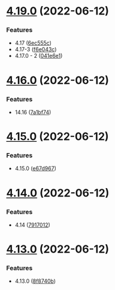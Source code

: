 # [4.19.0](https://github.com/Hussein-Attie/APT3/compare/v4.16.0...v4.19.0) (2022-06-12)


### Features

* 4.17 ([6ec555c](https://github.com/Hussein-Attie/APT3/commit/6ec555c5a2a54b86127ea89f536cdcb9989a3290))
* 4.17-3 ([f6e043c](https://github.com/Hussein-Attie/APT3/commit/f6e043c06694b34b949c7c63b7105f63be17bc97))
* 4.17.0 - 2 ([041e6e1](https://github.com/Hussein-Attie/APT3/commit/041e6e142104791d29fc6124511c5477fcc92ad2))



# [4.16.0](https://github.com/Hussein-Attie/APT3/compare/v4.15.0...v4.16.0) (2022-06-12)


### Features

* 14.16 ([7a1bf74](https://github.com/Hussein-Attie/APT3/commit/7a1bf7498a3415bc0ecfb07bc159bdfb81d22d70))



# [4.15.0](https://github.com/Hussein-Attie/APT3/compare/v4.14.0...v4.15.0) (2022-06-12)


### Features

* 4.15.0 ([e67d967](https://github.com/Hussein-Attie/APT3/commit/e67d967a664a0979704b472aa67cad056aa0fbfc))



# [4.14.0](https://github.com/Hussein-Attie/APT3/compare/v4.13.0...v4.14.0) (2022-06-12)


### Features

* 4.14 ([7917012](https://github.com/Hussein-Attie/APT3/commit/7917012acbc634c1c30d5011e7ea0f9d4cfe239d))



# [4.13.0](https://github.com/Hussein-Attie/APT3/compare/v4.12.0...v4.13.0) (2022-06-12)


### Features

* 4.13.0 ([8f8740b](https://github.com/Hussein-Attie/APT3/commit/8f8740b96d75f2c4edb70682ef492da7bee9c21b))



